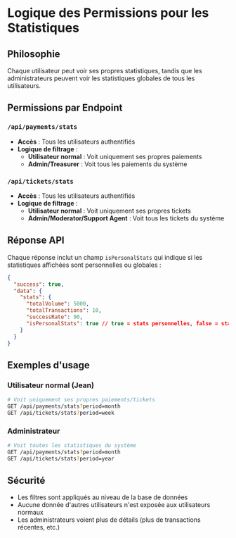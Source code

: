 # Logique des Permissions pour les Statistiques

## Philosophie
Chaque utilisateur peut voir ses propres statistiques, tandis que les administrateurs peuvent voir les statistiques globales de tous les utilisateurs.

## Permissions par Endpoint

### `/api/payments/stats`
- **Accès** : Tous les utilisateurs authentifiés
- **Logique de filtrage** :
  - **Utilisateur normal** : Voit uniquement ses propres paiements
  - **Admin/Treasurer** : Voit tous les paiements du système

### `/api/tickets/stats` 
- **Accès** : Tous les utilisateurs authentifiés
- **Logique de filtrage** :
  - **Utilisateur normal** : Voit uniquement ses propres tickets
  - **Admin/Moderator/Support Agent** : Voit tous les tickets du système

## Réponse API

Chaque réponse inclut un champ `isPersonalStats` qui indique si les statistiques affichées sont personnelles ou globales :

```json
{
  "success": true,
  "data": {
    "stats": {
      "totalVolume": 5000,
      "totalTransactions": 10,
      "successRate": 90,
      "isPersonalStats": true // true = stats personnelles, false = stats globales
    }
  }
}
```

## Exemples d'usage

### Utilisateur normal (Jean)
```bash
# Voit uniquement ses propres paiements/tickets
GET /api/payments/stats?period=month
GET /api/tickets/stats?period=week
```

### Administrateur
```bash
# Voit toutes les statistiques du système
GET /api/payments/stats?period=month
GET /api/tickets/stats?period=year
```

## Sécurité
- Les filtres sont appliqués au niveau de la base de données
- Aucune donnée d'autres utilisateurs n'est exposée aux utilisateurs normaux
- Les administrateurs voient plus de détails (plus de transactions récentes, etc.) 